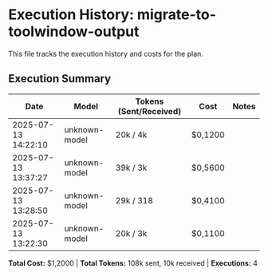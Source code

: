 # Execution History: migrate-to-toolwindow-output

This file tracks the execution history and costs for the plan.

<!-- EXECUTION_HISTORY_START -->
<!-- timestamp,model,tokensSent,tokensReceived,messageCost,sessionCost,summary -->
<!-- EXEC_DATA: 2025-07-13T14:22:10.794240900,unknown-model,20000,4100,0.12,0.12, -->
<!-- EXEC_DATA: 2025-07-13T13:37:27.660777200,unknown-model,39000,3000,0.16,0.56, -->
<!-- EXEC_DATA: 2025-07-13T13:28:50.437451300,unknown-model,29000,318,0.09,0.41, -->
<!-- EXEC_DATA: 2025-07-13T13:22:30.454675800,unknown-model,20000,3500,0.11,0.11, -->
<!-- EXECUTION_HISTORY_END -->

## Execution Summary

| Date | Model | Tokens (Sent/Received) | Cost | Notes |
| ---- | ----- | --------------------- | ---- | ----- |
| 2025-07-13 14:22:10 | unknown-model | 20k / 4k | $0,1200 |  |
| 2025-07-13 13:37:27 | unknown-model | 39k / 3k | $0,5600 |  |
| 2025-07-13 13:28:50 | unknown-model | 29k / 318 | $0,4100 |  |
| 2025-07-13 13:22:30 | unknown-model | 20k / 3k | $0,1100 |  |

**Total Cost:** $1,2000 | **Total Tokens:** 108k sent, 10k received | **Executions:** 4
